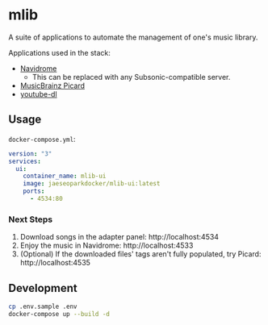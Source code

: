 # mlib

A suite of applications to automate the management of one's music library.

Applications used in the stack:

* [Navidrome](https://www.navidrome.org/)
  * This can be replaced with any Subsonic-compatible server.
* [MusicBrainz Picard](https://hub.docker.com/r/mikenye/picard)
* [youtube-dl](https://youtube-dl.org/)

## Usage

`docker-compose.yml`:

```yml
version: "3"
services:
  ui:
    container_name: mlib-ui
    image: jaeseoparkdocker/mlib-ui:latest
    ports:
      - 4534:80
```

### Next Steps

1. Download songs in the adapter panel: http://localhost:4534
1. Enjoy the music in Navidrome: http://localhost:4533
1. (Optional) If the downloaded files' tags aren't fully populated, try Picard: http://localhost:4535

## Development

```bash
cp .env.sample .env
docker-compose up --build -d
```
